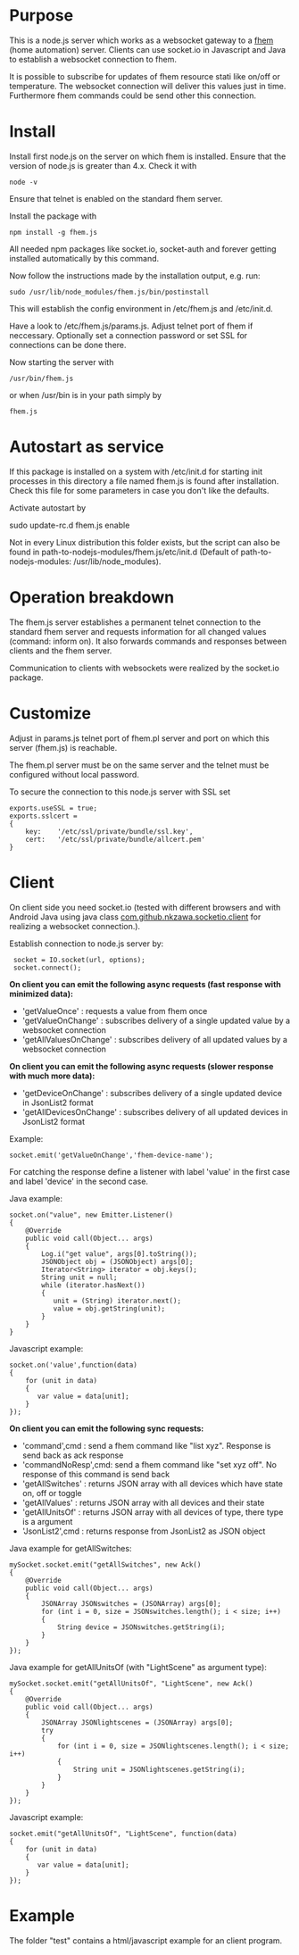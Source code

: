 # Purpose

This is a node.js server which works as a websocket gateway to a [fhem](http://fhem.de) (home automation) server.
Clients can use socket.io in Javascript and Java to establish a websocket connection to fhem.

It is possible to subscribe for updates of fhem resource stati like on/off or temperature.
The websocket connection will deliver this values just in time. Furthermore fhem commands could be send other this connection.

# Install

Install first node.js on the server on which fhem is installed. Ensure that the version of node.js is greater than 4.x. Check it with

    node -v

Ensure that telnet is enabled on the standard fhem server.

Install the package with

    npm install -g fhem.js

All needed npm packages like socket.io, socket-auth and forever getting installed automatically by this command.

Now follow the instructions made by the installation output, e.g. run:

    sudo /usr/lib/node_modules/fhem.js/bin/postinstall

This will establish the config environment in /etc/fhem.js and /etc/init.d.

Have a look to /etc/fhem.js/params.js. Adjust telnet port of fhem if neccessary. Optionally set a connection password or set SSL for connections can be done there.

Now starting the server with

    /usr/bin/fhem.js

or when /usr/bin is in your path simply by

    fhem.js

# Autostart as service

If this package is installed on a system with /etc/init.d for starting init processes in this directory a file named fhem.js is found after installation.
Check this file for some parameters in case you don't like the defaults.

Activate autostart by

   sudo update-rc.d fhem.js enable

Not in every Linux distribution this folder exists, but the script can also be found
in path-to-nodejs-modules/fhem.js/etc/init.d (Default of path-to-nodejs-modules: /usr/lib/node_modules).

# Operation breakdown

The fhem.js server establishes a permanent telnet connection to the standard fhem server and requests information for all changed values (command: inform on). It also forwards commands and responses between clients and the fhem server.

Communication to clients with websockets were realized by the socket.io package.

# Customize

Adjust in params.js telnet port of fhem.pl server and port on which this server (fhem.js) is reachable.

The fhem.pl server must be on the same server and the telnet must be configured without local password.

To secure the connection to this node.js server with SSL set

    exports.useSSL = true;
    exports.sslcert =
    {
        key:    '/etc/ssl/private/bundle/ssl.key',
        cert:   '/etc/ssl/private/bundle/allcert.pem'
    }

# Client

On client side you need socket.io (tested with different browsers and with Android Java using java class [com.github.nkzawa.socketio.client](https://github.com/nkzawa/socket.io-client.java) for realizing a websocket connection.).

Establish connection to node.js server by:

     socket = IO.socket(url, options);        
     socket.connect();

**On client you can emit the following async requests (fast response with minimized data):**

  * 'getValueOnce'         : requests a value from fhem once
  * 'getValueOnChange'     : subscribes delivery of a single updated value by a websocket connection
  * 'getAllValuesOnChange' : subscribes delivery of all updated values by a websocket connection

**On client you can emit the following async requests (slower response with much more data):**

  * 'getDeviceOnChange'     : subscribes delivery of a single updated device in JsonList2 format
  * 'getAllDevicesOnChange' : subscribes delivery of all updated devices in JsonList2 format

Example:

    socket.emit('getValueOnChange','fhem-device-name'); 

For catching the response define a listener with label 'value' in the first case and label 'device' in the second case.

Java example:

    socket.on("value", new Emitter.Listener()
    {
        @Override
        public void call(Object... args)
        {
            Log.i("get value", args[0].toString());
            JSONObject obj = (JSONObject) args[0];
            Iterator<String> iterator = obj.keys();
            String unit = null;
            while (iterator.hasNext())
            {
               unit = (String) iterator.next();
               value = obj.getString(unit);
            }
        }
    }
      
Javascript example:

    socket.on('value',function(data)
    {
        for (unit in data)
        {
           var value = data[unit];
        }
    });

**On client you can emit the following sync requests:**
  * 'command',cmd      : send a fhem command like "list xyz". Response is send back as ack response
  * 'commandNoResp',cmd: send a fhem command like "set xyz off". No response of this command is send back
  * 'getAllSwitches'   : returns JSON array with all devices which have state on, off or toggle
  * 'getAllValues'     : returns JSON array with all devices and their state
  * 'getAllUnitsOf'    : returns JSON array with all devices of type, there type is a argument
  * 'JsonList2',cmd    : returns response from JsonList2 as JSON object     

Java example for getAllSwitches:

    mySocket.socket.emit("getAllSwitches", new Ack()
    {
        @Override
        public void call(Object... args)
        {
            JSONArray JSONswitches = (JSONArray) args[0];
            for (int i = 0, size = JSONswitches.length(); i < size; i++)
            {
                String device = JSONswitches.getString(i);
            }
        }
    });

Java example for getAllUnitsOf (with "LightScene" as argument type):

    mySocket.socket.emit("getAllUnitsOf", "LightScene", new Ack()
    {
        @Override
        public void call(Object... args)
        {
            JSONArray JSONlightscenes = (JSONArray) args[0];
            try
            {
                for (int i = 0, size = JSONlightscenes.length(); i < size; i++)
                {
                    String unit = JSONlightscenes.getString(i);
                }
            }
        }
    });
   
   Javascript example:

    socket.emit("getAllUnitsOf", "LightScene", function(data)
    {
        for (unit in data)
        {
           var value = data[unit];
        }
    });

# Example

The folder "test" contains a html/javascript example for an client program.

